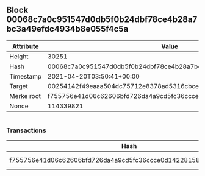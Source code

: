 ## Block 00068c7a0c951547d0db5f0b24dbf78ce4b28a7bc3a49efdc4934b8e055f4c5a

Attribute | Value
--- | ---
Height | 30251
Hash | 00068c7a0c951547d0db5f0b24dbf78ce4b28a7bc3a49efdc4934b8e055f4c5a
Timestamp | 2021-04-20T03:50:41+00:00
Target | 00254142f49eaaa504dc75712e8378ad5316cbcead634704b3734b6271167cc4
Merke root | f755756e41d06c62606bfd726da4a9cd5fc36ccce0d14228158b9759bd7459f1
Nonce | 114339821

```

```

### Transactions

Hash | Amount
--- | ---
[f755756e41d06c62606bfd726da4a9cd5fc36ccce0d14228158b9759bd7459f1](f755756e41d06c62606bfd726da4a9cd5fc36ccce0d14228158b9759bd7459f1.md) | 10.00000000 SKEPTI 
